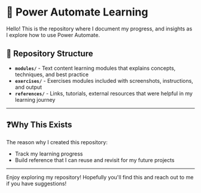 # 📒 Power Automate Learning
Hello! This is the repository where I document my progress, and insights as I explore how to use Power Automate.

## 📂 Repository Structure 
- **`modules/`** - Text content learning modules that explains concepts, techniques, and best practice
- **`exercises/`** - Exercises modules included with screenshots, instructions, and output
- **`references/`** - Links, tutorials, external resources that were helpful in my learning journey

---
## ❓Why This Exists
The reason why I created this repository:
- Track my learning progress
- Build reference that I can reuse and revisit for my future projects
---

Enjoy exploring my repository! Hopefully you'll find this and reach out to me if you have suggestions! 